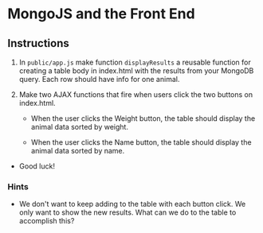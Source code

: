 # MongoJS and the Front End

## Instructions

1. In `public/app.js` make function `displayResults` a reusable function for creating a table body in index.html with the results from your MongoDB query. Each row should have info for one animal.

2. Make two AJAX functions that fire when users click the two buttons on index.html.
    
   * When the user clicks the Weight button, the table should display the animal data sorted by weight.
   
   * When the user clicks the Name button, the table should display the animal data sorted by name.

* Good luck!

### Hints

* We don't want to keep adding to the table with each button click. We only want to show the new results.
What can we do to the table to accomplish this?

